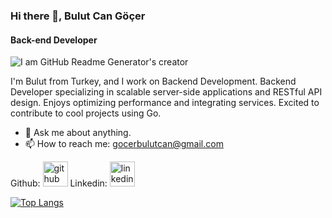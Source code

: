 ### Hi there 👋, Bulut Can Göçer
#### Back-end Developer
![I am GitHub Readme Generator's creator](https://www.geekbits.io/content/images/size/w1000/2022/08/gopher.png)

I'm Bulut from Turkey, and I work on Backend Development. Backend Developer specializing in scalable server-side applications and RESTful API design. Enjoys optimizing performance and integrating services. Excited to contribute to cool projects using Go.

- 💬 Ask me about anything.
- 📫 How to reach me: gocerbulutcan@gmail.com 


Github: [<img src='https://cdn.jsdelivr.net/npm/simple-icons@3.0.1/icons/github.svg' alt='github' height='40'>](https://github.com/bulutcan99) 
Linkedin: [<img src='https://cdn.jsdelivr.net/npm/simple-icons@3.0.1/icons/linkedin.svg' alt='linkedin' height='40'>](https://www.linkedin.com/in/bulut-can-göçer-a92332263/)  

[![Top Langs](https://github-readme-stats.vercel.app/api/top-langs/?username=bulutcan99)](https://github.com/anuraghazra/github-readme-stats)



